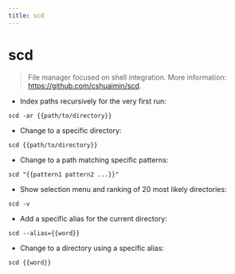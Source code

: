 ```yaml
---
title: scd
---
```

# scd

> File manager focused on shell integration.
> More information: <https://github.com/cshuaimin/scd>.

- Index paths recursively for the very first run:

`scd -ar {{path/to/directory}}`

- Change to a specific directory:

`scd {{path/to/directory}}`

- Change to a path matching specific patterns:

`scd "{{pattern1 pattern2 ...}}"`

- Show selection menu and ranking of 20 most likely directories:

`scd -v`

- Add a specific alias for the current directory:

`scd --alias={{word}}`

- Change to a directory using a specific alias:

`scd {{word}}`
